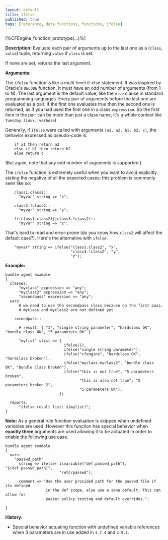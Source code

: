 ```yaml
---
layout: default
title: ifelse
published: true
tags: [reference, data functions, functions, ifelse]
---
```


[%CFEngine_function_prototype(...)%]

**Description:** Evaluate each pair of arguments up to the last one as a (`class`, `value`) tuple, returning `value` if `class` is set.

If none are set, returns the last argument.

**Arguments**:

The `ifelse` function is like a multi-level if-else statement. It was
inspired by Oracle's `DECODE` function. It must have an odd number of
arguments (from 1 to N). The last argument is the default value, like
the `else` clause in standard programming languages. Every pair of
arguments before the last one are evaluated as a pair. If the first
one evaluates true then the second one is returned, as if you had used
the first one in a class `expression`. So the first item in the pair
can be more than just a class name, it's a whole context like
`Tuesday.linux.!verbose`)

Generally, if `ifelse` were called with arguments `(a1, a2, b1,
b2, c)`, the behavior expressed as pseudo-code is:

```
    if a1 then return a2
    else-if b1 then return b2
    else return c
```

(But again, note that any odd number of arguments is supported.)

The `ifelse` function is extremely useful when you want to avoid
explicitly stating the negative of all the expected cases; this
problem is commonly seen like so:

```cf3
    class1.class2::
      "myvar" string => "x";

    class3.!class2::
      "myvar" string => "y";

    !((class1.class2)||class3.!class2)::
      "myvar" string => "z";
```

That's hard to read and error-prone (do you know how `class2` will
affect the default case?).  Here's the alternative with `ifelse`:

```cf3
    "myvar" string => ifelse("class1.class2", "x",
                             "class3.!class2", "y",
                             "z");
```

**Example:**

```cf3
bundle agent example
{
  classes:
      "myclass" expression => "any";
      "myclass2" expression => "any";
      "secondpass" expression => "any";
  vars:
      # we need to use the secondpass class because on the first pass,
      # myclass and myclass2 are not defined yet

    secondpass::

      # result: { "1", "single string parameter", "hardclass OK", "bundle class OK", "5 parameters OK" }

      "mylist" slist => {
                          ifelse(1),
                          ifelse("single string parameter"),
                          ifelse("cfengine", "hardclass OK", "hardclass broken"),
                          ifelse("myclass.myclass2", "bundle class OK", "bundle class broken"),
                          ifelse("this is not true", "5 parameters broken",
                                 "this is also not true", "5 parameters broken 2",
                                 "5 parameters OK"),
                        };

  reports:
      "ifelse result list: $(mylist)";
}
```

**Note:** As a general rule function evaluation is skipped when undefined
variables are used. However this function has special behavior when **exactly
three** arguments are used allowing it to be actuated in order to enable the
following use case.

```cf3
bundle agent example
{
  vars:
    "passwd_path"
      string => ifelse( isvariable("def.passwd_path"), "$(def.passwd_path)",
                        "/etc/passwd"),

      comment => "Use the user provided path for the passwd file if its defined
                  in the def scope, else use a sane default. This can allow for
                  easier policy testing and default overrides.";

}
```

**History:**

* Special behavior actuating function with undefined variable references when 3
  parameters are in use added in `3.7.4` and `3.9.1`.
